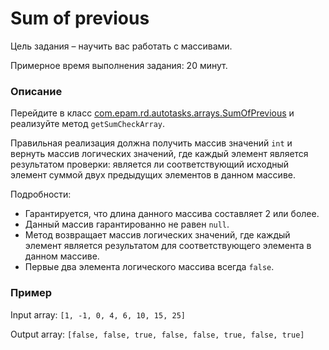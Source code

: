# Sum of previous

Цель задания – научить вас работать с массивами.

Примерное время выполнения задания: 20 минут.

### Описание

Перейдите в
класс [com.epam.rd.autotasks.arrays.SumOfPrevious](src/main/java/com/epam/rd/autotasks/arrays/SumOfPrevious.java) и
реализуйте метод `getSumCheckArray`.

Правильная реализация должна получить массив значений `int` и вернуть массив логических значений, где каждый элемент
является результатом проверки: является ли соответствующий исходный элемент суммой двух предыдущих элементов в данном
массиве.

Подробности:

- Гарантируется, что длина данного массива составляет 2 или более.
- Данный массив гарантированно не равен `null`.
- Метод возвращает массив логических значений, где каждый элемент является результатом для соответствующего элемента в
  данном массиве.
- Первые два элемента логического массива всегда `false`.

### Пример

Input array: `[1, -1, 0, 4, 6, 10, 15, 25]`

Output array: `[false, false, true, false, false, true, false, true]`
